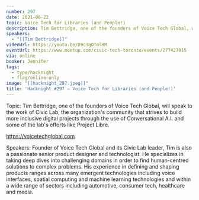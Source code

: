 ```yaml
---
number: 297
date: 2021-06-22
topic: Voice Tech for Libraries (and People!)
description: Tim Bettridge, one of the founders of Voice Tech Global, will speak to the work of Civic Lab, the organization's community that strives to build more inclusive digital projects through the use of Conversational A.I. and some of the lab's efforts like Project Libre.
speakers:
  - "[[Tim Bettridge]]"
videoUrl: https://youtu.be/D9c3gOTolRM
eventUrl: https://www.meetup.com/civic-tech-toronto/events/277427015
via: online
booker: Jennifer
tags:
  - type/hacknight
  - flag/online-only
image: "[[hacknight_297.jpeg]]"
title: 'Hacknight #297 – Voice Tech for Libraries (and People!)'
---
```


Topic:
Tim Bettridge, one of the founders of Voice Tech Global, will speak to the work of Civic Lab, the organization's community that strives to build more inclusive digital projects through the use of Conversational A.I. and some of the lab's efforts like Project Libre.

https://voicetechglobal.com

Speakers:
Founder of Voice Tech Global and its Civic Lab leader, Tim is also a passionate senior product designer and technologist. He specializes in taking deep dives into challenging domains in order to find human-centred solutions to complex problems. His experience in defining and shaping products ranges across many emergent technologies including voice interfaces, spatial computing and machine learning technologies and within a wide range of sectors including automotive, consumer tech, healthcare and media.